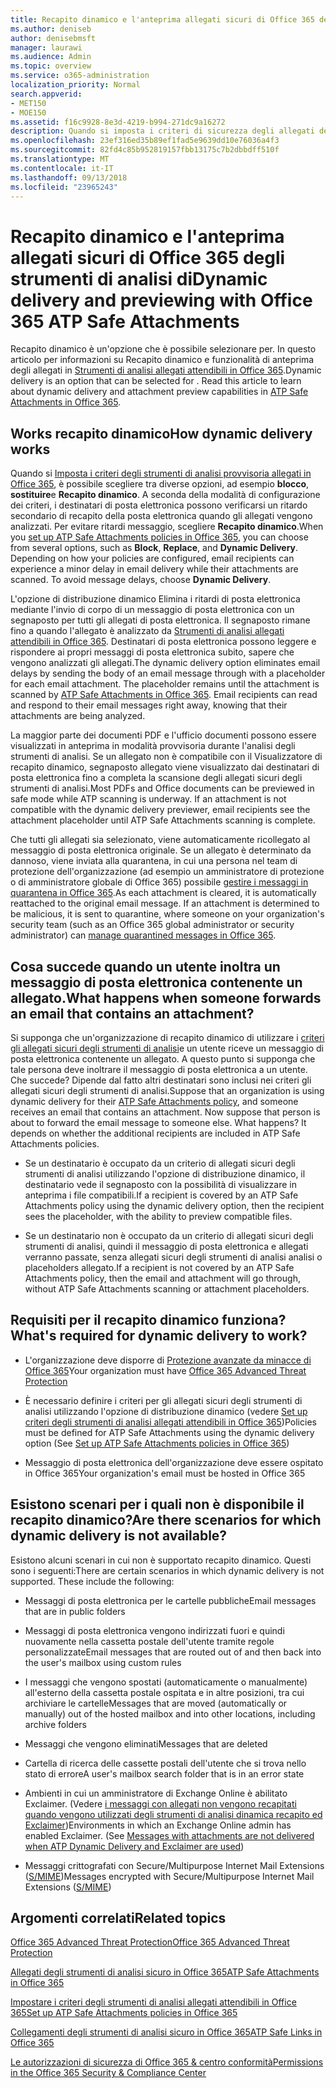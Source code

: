 ```yaml
---
title: Recapito dinamico e l'anteprima allegati sicuri di Office 365 degli strumenti di analisi di
ms.author: deniseb
author: denisebmsft
manager: laurawi
ms.audience: Admin
ms.topic: overview
ms.service: o365-administration
localization_priority: Normal
search.appverid:
- MET150
- MOE150
ms.assetid: f16c9928-8e3d-4219-b994-271dc9a16272
description: Quando si imposta i criteri di sicurezza degli allegati degli strumenti di analisi, si sceglie recapito dinamico per evitare ritardi messaggio e consentire agli utenti di visualizzare in anteprima degli allegati che vengono analizzati.
ms.openlocfilehash: 23ef316ed35b89ef1fad5e9639dd10e76036a4f3
ms.sourcegitcommit: 82fd4c85b952819157fbb13175c7b2dbbdff510f
ms.translationtype: MT
ms.contentlocale: it-IT
ms.lasthandoff: 09/13/2018
ms.locfileid: "23965243"
---
```

# <a name="dynamic-delivery-and-previewing-with-office-365-atp-safe-attachments"></a><span data-ttu-id="54b2e-103">Recapito dinamico e l'anteprima allegati sicuri di Office 365 degli strumenti di analisi di</span><span class="sxs-lookup"><span data-stu-id="54b2e-103">Dynamic delivery and previewing with Office 365 ATP Safe Attachments</span></span>

<span data-ttu-id="54b2e-p101">Recapito dinamico è un'opzione che è possibile selezionare per. In questo articolo per informazioni su Recapito dinamico e funzionalità di anteprima degli allegati in [Strumenti di analisi allegati attendibili in Office 365](atp-safe-attachments.md).</span><span class="sxs-lookup"><span data-stu-id="54b2e-p101">Dynamic delivery is an option that can be selected for . Read this article to learn about dynamic delivery and attachment preview capabilities in [ATP Safe Attachments in Office 365](atp-safe-attachments.md).</span></span>
  
## <a name="how-dynamic-delivery-works"></a><span data-ttu-id="54b2e-106">Works recapito dinamico</span><span class="sxs-lookup"><span data-stu-id="54b2e-106">How dynamic delivery works</span></span>

<span data-ttu-id="54b2e-p102">Quando si [Imposta i criteri degli strumenti di analisi provvisoria allegati in Office 365](set-up-atp-safe-attachments-policies.md), è possibile scegliere tra diverse opzioni, ad esempio **blocco**, **sostituire**e **Recapito dinamico**. A seconda della modalità di configurazione dei criteri, i destinatari di posta elettronica possono verificarsi un ritardo secondario di recapito della posta elettronica quando gli allegati vengono analizzati. Per evitare ritardi messaggio, scegliere **Recapito dinamico**.</span><span class="sxs-lookup"><span data-stu-id="54b2e-p102">When you [set up ATP Safe Attachments policies in Office 365](set-up-atp-safe-attachments-policies.md), you can choose from several options, such as **Block**, **Replace**, and **Dynamic Delivery**. Depending on how your policies are configured, email recipients can experience a minor delay in email delivery while their attachments are scanned. To avoid message delays, choose **Dynamic Delivery**.</span></span>
  
<span data-ttu-id="54b2e-p103">L'opzione di distribuzione dinamico Elimina i ritardi di posta elettronica mediante l'invio di corpo di un messaggio di posta elettronica con un segnaposto per tutti gli allegati di posta elettronica. Il segnaposto rimane fino a quando l'allegato è analizzato da [Strumenti di analisi allegati attendibili in Office 365](atp-safe-attachments.md). Destinatari di posta elettronica possono leggere e rispondere ai propri messaggi di posta elettronica subito, sapere che vengono analizzati gli allegati.</span><span class="sxs-lookup"><span data-stu-id="54b2e-p103">The dynamic delivery option eliminates email delays by sending the body of an email message through with a placeholder for each email attachment. The placeholder remains until the attachment is scanned by [ATP Safe Attachments in Office 365](atp-safe-attachments.md). Email recipients can read and respond to their email messages right away, knowing that their attachments are being analyzed.</span></span>
  
<span data-ttu-id="54b2e-p104">La maggior parte dei documenti PDF e l'ufficio documenti possono essere visualizzati in anteprima in modalità provvisoria durante l'analisi degli strumenti di analisi. Se un allegato non è compatibile con il Visualizzatore di recapito dinamico, segnaposto allegato viene visualizzato dai destinatari di posta elettronica fino a completa la scansione degli allegati sicuri degli strumenti di analisi.</span><span class="sxs-lookup"><span data-stu-id="54b2e-p104">Most PDFs and Office documents can be previewed in safe mode while ATP scanning is underway. If an attachment is not compatible with the dynamic delivery previewer, email recipients see the attachment placeholder until ATP Safe Attachments scanning is complete.</span></span>
  
<span data-ttu-id="54b2e-p105">Che tutti gli allegati sia selezionato, viene automaticamente ricollegato al messaggio di posta elettronica originale. Se un allegato è determinato da dannoso, viene inviata alla quarantena, in cui una persona nel team di protezione dell'organizzazione (ad esempio un amministratore di protezione o di amministratore globale di Office 365) possibile [gestire i messaggi in quarantena in Office 365](manage-quarantined-messages-and-files.md).</span><span class="sxs-lookup"><span data-stu-id="54b2e-p105">As each attachment is cleared, it is automatically reattached to the original email message. If an attachment is determined to be malicious, it is sent to quarantine, where someone on your organization's security team (such as an Office 365 global administrator or security administrator) can [manage quarantined messages in Office 365](manage-quarantined-messages-and-files.md).</span></span>
  
## <a name="what-happens-when-someone-forwards-an-email-that-contains-an-attachment"></a><span data-ttu-id="54b2e-117">Cosa succede quando un utente inoltra un messaggio di posta elettronica contenente un allegato.</span><span class="sxs-lookup"><span data-stu-id="54b2e-117">What happens when someone forwards an email that contains an attachment?</span></span>

<span data-ttu-id="54b2e-p106">Si supponga che un'organizzazione di recapito dinamico di utilizzare i [criteri gli allegati sicuri degli strumenti di analisi](set-up-atp-safe-attachments-policies.md)e un utente riceve un messaggio di posta elettronica contenente un allegato. A questo punto si supponga che tale persona deve inoltrare il messaggio di posta elettronica a un utente. Che succede? Dipende dal fatto altri destinatari sono inclusi nei criteri gli allegati sicuri degli strumenti di analisi.</span><span class="sxs-lookup"><span data-stu-id="54b2e-p106">Suppose that an organization is using dynamic delivery for their [ATP Safe Attachments policy](set-up-atp-safe-attachments-policies.md), and someone receives an email that contains an attachment. Now suppose that person is about to forward the email message to someone else. What happens? It depends on whether the additional recipients are included in ATP Safe Attachments policies.</span></span>
  
- <span data-ttu-id="54b2e-122">Se un destinatario è occupato da un criterio di allegati sicuri degli strumenti di analisi utilizzando l'opzione di distribuzione dinamico, il destinatario vede il segnaposto con la possibilità di visualizzare in anteprima i file compatibili.</span><span class="sxs-lookup"><span data-stu-id="54b2e-122">If a recipient is covered by an ATP Safe Attachments policy using the dynamic delivery option, then the recipient sees the placeholder, with the ability to preview compatible files.</span></span>
    
- <span data-ttu-id="54b2e-123">Se un destinatario non è occupato da un criterio di allegati sicuri degli strumenti di analisi, quindi il messaggio di posta elettronica e allegati verranno passate, senza allegati sicuri degli strumenti di analisi analisi o placeholders allegato.</span><span class="sxs-lookup"><span data-stu-id="54b2e-123">If a recipient is not covered by an ATP Safe Attachments policy, then the email and attachment will go through, without ATP Safe Attachments scanning or attachment placeholders.</span></span>
    
## <a name="whats-required-for-dynamic-delivery-to-work"></a><span data-ttu-id="54b2e-124">Requisiti per il recapito dinamico funziona?</span><span class="sxs-lookup"><span data-stu-id="54b2e-124">What's required for dynamic delivery to work?</span></span>

- <span data-ttu-id="54b2e-125">L'organizzazione deve disporre di [Protezione avanzate da minacce di Office 365](office-365-atp.md)</span><span class="sxs-lookup"><span data-stu-id="54b2e-125">Your organization must have [Office 365 Advanced Threat Protection](office-365-atp.md)</span></span>
    
- <span data-ttu-id="54b2e-126">È necessario definire i criteri per gli allegati sicuri degli strumenti di analisi utilizzando l'opzione di distribuzione dinamico (vedere [Set up criteri degli strumenti di analisi allegati attendibili in Office 365](set-up-atp-safe-attachments-policies.md))</span><span class="sxs-lookup"><span data-stu-id="54b2e-126">Policies must be defined for ATP Safe Attachments using the dynamic delivery option (See [Set up ATP Safe Attachments policies in Office 365](set-up-atp-safe-attachments-policies.md))</span></span>
    
- <span data-ttu-id="54b2e-127">Messaggio di posta elettronica dell'organizzazione deve essere ospitato in Office 365</span><span class="sxs-lookup"><span data-stu-id="54b2e-127">Your organization's email must be hosted in Office 365</span></span>
    
## <a name="are-there-scenarios-for-which-dynamic-delivery-is-not-available"></a><span data-ttu-id="54b2e-128">Esistono scenari per i quali non è disponibile il recapito dinamico?</span><span class="sxs-lookup"><span data-stu-id="54b2e-128">Are there scenarios for which dynamic delivery is not available?</span></span>

<span data-ttu-id="54b2e-p107">Esistono alcuni scenari in cui non è supportato recapito dinamico. Questi sono i seguenti:</span><span class="sxs-lookup"><span data-stu-id="54b2e-p107">There are certain scenarios in which dynamic delivery is not supported. These include the following:</span></span>
  
- <span data-ttu-id="54b2e-131">Messaggi di posta elettronica per le cartelle pubbliche</span><span class="sxs-lookup"><span data-stu-id="54b2e-131">Email messages that are in public folders</span></span>
    
- <span data-ttu-id="54b2e-132">Messaggi di posta elettronica vengono indirizzati fuori e quindi nuovamente nella cassetta postale dell'utente tramite regole personalizzate</span><span class="sxs-lookup"><span data-stu-id="54b2e-132">Email messages that are routed out of and then back into the user's mailbox using custom rules</span></span>
    
- <span data-ttu-id="54b2e-133">I messaggi che vengono spostati (automaticamente o manualmente) all'esterno della cassetta postale ospitata e in altre posizioni, tra cui archiviare le cartelle</span><span class="sxs-lookup"><span data-stu-id="54b2e-133">Messages that are moved (automatically or manually) out of the hosted mailbox and into other locations, including archive folders</span></span>
    
- <span data-ttu-id="54b2e-134">Messaggi che vengono eliminati</span><span class="sxs-lookup"><span data-stu-id="54b2e-134">Messages that are deleted</span></span>
    
- <span data-ttu-id="54b2e-135">Cartella di ricerca delle cassette postali dell'utente che si trova nello stato di errore</span><span class="sxs-lookup"><span data-stu-id="54b2e-135">A user's mailbox search folder that is in an error state</span></span>
    
- <span data-ttu-id="54b2e-p108">Ambienti in cui un amministratore di Exchange Online è abilitato Exclaimer. (Vedere [i messaggi con allegati non vengono recapitati quando vengono utilizzati degli strumenti di analisi dinamica recapito ed Exclaimer](https://support.microsoft.com/help/4014438/messages-with-attachments-are-not-delivered-when-atp-dynamic-delivery))</span><span class="sxs-lookup"><span data-stu-id="54b2e-p108">Environments in which an Exchange Online admin has enabled Exclaimer. (See [Messages with attachments are not delivered when ATP Dynamic Delivery and Exclaimer are used](https://support.microsoft.com/help/4014438/messages-with-attachments-are-not-delivered-when-atp-dynamic-delivery))</span></span>

- <span data-ttu-id="54b2e-138">Messaggi crittografati con Secure/Multipurpose Internet Mail Extensions ([S/MIME](s-mime-for-message-signing-and-encryption.md))</span><span class="sxs-lookup"><span data-stu-id="54b2e-138">Messages encrypted with Secure/Multipurpose Internet Mail Extensions ([S/MIME](s-mime-for-message-signing-and-encryption.md))</span></span>
    
## <a name="related-topics"></a><span data-ttu-id="54b2e-139">Argomenti correlati</span><span class="sxs-lookup"><span data-stu-id="54b2e-139">Related topics</span></span>

[<span data-ttu-id="54b2e-140">Office 365 Advanced Threat Protection</span><span class="sxs-lookup"><span data-stu-id="54b2e-140">Office 365 Advanced Threat Protection</span></span>](office-365-atp.md)
  
[<span data-ttu-id="54b2e-141">Allegati degli strumenti di analisi sicuro in Office 365</span><span class="sxs-lookup"><span data-stu-id="54b2e-141">ATP Safe Attachments in Office 365</span></span>](atp-safe-attachments.md)
  
[<span data-ttu-id="54b2e-142">Impostare i criteri degli strumenti di analisi allegati attendibili in Office 365</span><span class="sxs-lookup"><span data-stu-id="54b2e-142">Set up ATP Safe Attachments policies in Office 365</span></span>](set-up-atp-safe-attachments-policies.md)
  
[<span data-ttu-id="54b2e-143">Collegamenti degli strumenti di analisi sicuro in Office 365</span><span class="sxs-lookup"><span data-stu-id="54b2e-143">ATP Safe Links in Office 365</span></span>](atp-safe-links.md)

[<span data-ttu-id="54b2e-144">Le autorizzazioni di sicurezza di Office 365 &amp; centro conformità</span><span class="sxs-lookup"><span data-stu-id="54b2e-144">Permissions in the Office 365 Security &amp; Compliance Center</span></span>](permissions-in-the-security-and-compliance-center.md)
  


